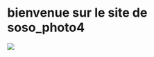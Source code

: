 <!DOCTYPE html>
<html lang="en">
<head>
    <meta charset="UTF-8">
    <meta name="viewport" content="width=device-width, initial-scale=1.0">
    <title>Document</title>
</head>
<body>
  <h1>bienvenue sur le site de soso_photo4</h1>
  <img src="livre.jpg">
    
</body>
</html>
